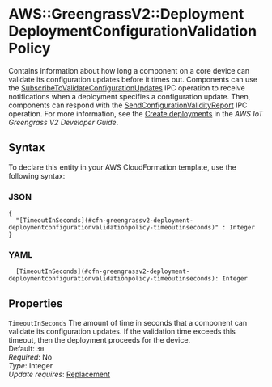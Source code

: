 # AWS::GreengrassV2::Deployment DeploymentConfigurationValidationPolicy<a name="aws-properties-greengrassv2-deployment-deploymentconfigurationvalidationpolicy"></a>

Contains information about how long a component on a core device can validate its configuration updates before it times out\. Components can use the [SubscribeToValidateConfigurationUpdates](https://docs.aws.amazon.com/greengrass/v2/developerguide/interprocess-communication.html#ipc-operation-subscribetovalidateconfigurationupdates) IPC operation to receive notifications when a deployment specifies a configuration update\. Then, components can respond with the [SendConfigurationValidityReport](https://docs.aws.amazon.com/greengrass/v2/developerguide/interprocess-communication.html#ipc-operation-sendconfigurationvalidityreport) IPC operation\. For more information, see the [Create deployments](https://docs.aws.amazon.com/greengrass/v2/developerguide/create-deployments.html) in the *AWS IoT Greengrass V2 Developer Guide*\.

## Syntax<a name="aws-properties-greengrassv2-deployment-deploymentconfigurationvalidationpolicy-syntax"></a>

To declare this entity in your AWS CloudFormation template, use the following syntax:

### JSON<a name="aws-properties-greengrassv2-deployment-deploymentconfigurationvalidationpolicy-syntax.json"></a>

```
{
  "[TimeoutInSeconds](#cfn-greengrassv2-deployment-deploymentconfigurationvalidationpolicy-timeoutinseconds)" : Integer
}
```

### YAML<a name="aws-properties-greengrassv2-deployment-deploymentconfigurationvalidationpolicy-syntax.yaml"></a>

```
  [TimeoutInSeconds](#cfn-greengrassv2-deployment-deploymentconfigurationvalidationpolicy-timeoutinseconds): Integer
```

## Properties<a name="aws-properties-greengrassv2-deployment-deploymentconfigurationvalidationpolicy-properties"></a>

`TimeoutInSeconds`  <a name="cfn-greengrassv2-deployment-deploymentconfigurationvalidationpolicy-timeoutinseconds"></a>
The amount of time in seconds that a component can validate its configuration updates\. If the validation time exceeds this timeout, then the deployment proceeds for the device\.  
Default: `30`  
*Required*: No  
*Type*: Integer  
*Update requires*: [Replacement](https://docs.aws.amazon.com/AWSCloudFormation/latest/UserGuide/using-cfn-updating-stacks-update-behaviors.html#update-replacement)